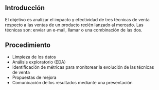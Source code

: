 ## Introducción
El objetivo es analizar el impacto y efectividad de tres técnicas de venta respecto a las ventas de un producto recién lanzado al mercado. Las técnicas son: enviar un e-mail, llamar o una combinación de las dos. 

## Procedimiento
- Limpieza de los datos
- Análisis exploratorio (EDA)
- Identificación de métricas para monitorear la evolución de las técnicas de venta
- Propuestas de mejora
- Comunicación de los resultados mediante una presentación
